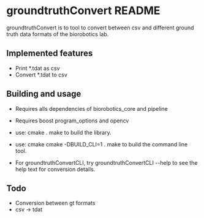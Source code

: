 groundtruthConvert README
=========================

groundtruthConvert is to tool to convert between csv and different ground truth data
formats of the biorobotics lab. 

## Implemented features

* Print *.tdat as csv
* Convert *.tdat to csv 

## Building and usage

* 	Requires alls dependencies of biorobotics_core and pipeline
*	Requires boost program_options and opencv

* 	use: 
	cmake .
	make
	to build the library.

* 	use:
	cmake cmake -DBUILD_CLI=1 .
	make
	to build the command line tool.

* 	For groundtruthConvertCLI, try 
	groundtruthConvertCLI --help
	to see the help text for conversion details.

## Todo

* Conversion between gt formats
* csv -> tdat
